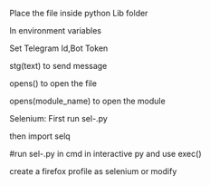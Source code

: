 Place the file inside python Lib folder

In environment variables

Set Telegram Id,Bot Token

stg(text) to send message

opens() to open the file

opens(module_name) to open the module


Selenium:
First run sel-.py

then import selq

#run sel-.py in cmd in interactive py and use exec()

create a firefox profile as selenium or modify 

